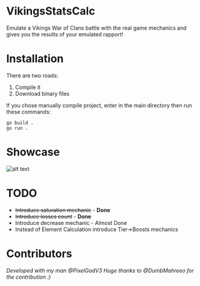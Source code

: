 # VikingsStatsCalc
Emulate a Vikings War of Clans battle with the real game mechanics and gives you the results of your emulated rapport!

# Installation
There are two roads:
1. Compile it
2. Download binary files  

If you chose manually compile project, enter in the main directory then run these commands:
```
go build .
go run .
```
# Showcase 
![alt text](https://github.com/Sparpvp/VikingsStatsCalc/blob/main/main_window.png?raw=true)
  
# TODO
- ~~Introduce saturation mechanic~~ - **Done**
- ~~Introduce losses count~~ - **Done**
- Introduce decrease mechanic - Almost Done
- Instead of Element Calculation introduce Tier->Boosts mechanics

# Contributors
_Developed with my man @PixelGodV3_
_Huge thanks to @DumbMahreeo for the contribution :)_
